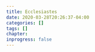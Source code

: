 ```yaml
---
title: Ecclesiastes
date: 2020-03-28T20:26:37-04:00
categories: []
tags: []
chapter: 
inprogress: false
---
```


